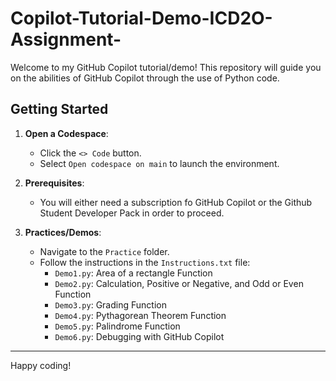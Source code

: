# Copilot-Tutorial-Demo-ICD2O-Assignment-

Welcome to my GitHub Copilot tutorial/demo! This repository will guide you on the abilities of GitHub Copilot through the use of Python code.

## Getting Started

1. **Open a Codespace**:
   - Click the `<> Code` button.
   - Select `Open codespace on main` to launch the environment.

2. **Prerequisites**:
   - You will either need a subscription fo GitHub Copilot or the Github Student Developer Pack in order to proceed.

3. **Practices/Demos**:
   - Navigate to the `Practice` folder.
   - Follow the instructions in the `Instructions.txt` file:
     - `Demo1.py`: Area of a rectangle Function
     - `Demo2.py`: Calculation, Positive or Negative, and Odd or Even Function
     - `Demo3.py`: Grading Function
     - `Demo4.py`: Pythagorean Theorem Function
     - `Demo5.py`: Palindrome Function
     - `Demo6.py`: Debugging with GitHub Copilot

-------
Happy coding! 
